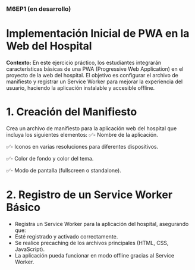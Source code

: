 ### M6EP1 (en desarrollo) 
# Implementación Inicial de PWA en la Web del Hospital

**Contexto:**
En este ejercicio práctico, los estudiantes integrarán características básicas de una PWA
(Progressive Web Application) en el proyecto de la web del hospital. El objetivo es configurar
el archivo de manifiesto y registrar un Service Worker para mejorar la experiencia del
usuario, haciendo la aplicación instalable y accesible offline.

# 1. Creación del Manifiesto

 Crea un archivo de manifiesto para la aplicación web del hospital que incluya los
siguientes elementos:
✅- Nombre de la aplicación.

✅- Iconos en varias resoluciones para diferentes dispositivos.

✅- Color de fondo y color del tema.

✅- Modo de pantalla (fullscreen o standalone).


#  2. Registro de un Service Worker Básico 
- Registra un Service Worker para la aplicación del hospital, asegurando que:
- Esté registrado y activado correctamente.
- Se realice precaching de los archivos principales (HTML, CSS, JavaScript).
- La aplicación pueda funcionar en modo offline gracias al Service Worker.